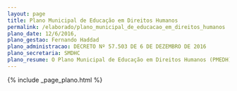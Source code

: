 ```yaml
---
layout: page
title: Plano Municipal de Educação em Direitos Humanos
permalink: /elaborado/plano_municipal_de_educacao_em_direitos_humanos
plano_date: 12/6/2016, 
plano_gestao: Fernando Haddad
plano_administracao: DECRETO Nº 57.503 DE 6 DE DEZEMBRO DE 2016
plano_secretaria: SMDHC
plano_resume: O Plano Municipal de Educação em Direitos Humanos (PMEDH) é uma extensão do Plano Nacional de Educação em Direitos Humanos (PNEDH) e uma estratégia para fortalecer o artigo 2º do Plano Municipal de Educação (PME). Resultado de um processo de construção e consolidação de políticas públicas municipais entre 2013 e 2016, o PMEDH é elaborado pela Coordenação de Educação em Direitos Humanos da SMDHC. O plano representa uma síntese de esforços institucionais e intersecretariais, institucionalizando e consolidando ações e políticas públicas municipais de educação em direitos humanos. Estruturado em eixos, abrange diversas dimensões dos direitos humanos na cidade de São Paulo, tornando-se um compromisso da Administração Pública Municipal tanto para cidadãos quanto para servidores. Além de ser um documento jurídico, o PMEDH reflete o compromisso do Estado com os direitos humanos em suas atribuições constitucionais e legais. Refletindo a diversidade e os desafios da cidade, convoca servidores e cidadãos a contribuir para fortalecer a democracia e a cultura de respeito aos direitos humanos. O trabalho para construir uma cultura de direitos humanos requer ações intersecretariais e colaboração entre sociedade civil, governo e movimentos sociais, rumo a uma sociedade mais livre, justa, igualitária e solidária.
---
```

<div>
{% include _page_plano.html %}
</div>
